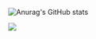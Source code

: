 
          
![Anurag's GitHub stats](https://github-readme-stats.vercel.app/api?username=Diogoxr&show_icons=true&theme=radical)


          


<img src="https://cdn.jsdelivr.net/gh/devicons/devicon@latest/icons/html5/html5-original-wordmark.svg height:30px" />
          
          
          

